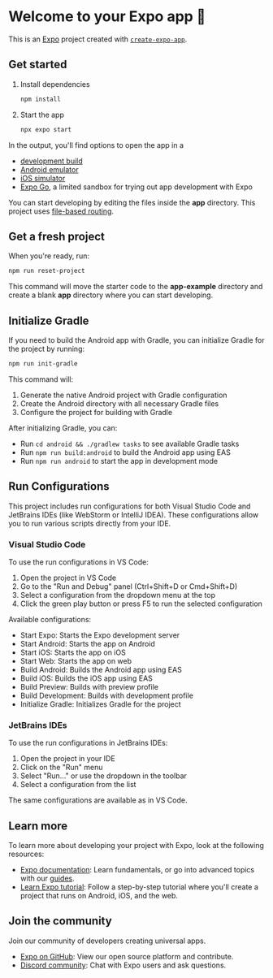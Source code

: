 # Welcome to your Expo app 👋

This is an [Expo](https://expo.dev) project created with [`create-expo-app`](https://www.npmjs.com/package/create-expo-app).

## Get started

1. Install dependencies

   ```bash
   npm install
   ```

2. Start the app

   ```bash
   npx expo start
   ```

In the output, you'll find options to open the app in a

- [development build](https://docs.expo.dev/develop/development-builds/introduction/)
- [Android emulator](https://docs.expo.dev/workflow/android-studio-emulator/)
- [iOS simulator](https://docs.expo.dev/workflow/ios-simulator/)
- [Expo Go](https://expo.dev/go), a limited sandbox for trying out app development with Expo

You can start developing by editing the files inside the **app** directory. This project uses [file-based routing](https://docs.expo.dev/router/introduction).

## Get a fresh project

When you're ready, run:

```bash
npm run reset-project
```

This command will move the starter code to the **app-example** directory and create a blank **app** directory where you can start developing.

## Initialize Gradle

If you need to build the Android app with Gradle, you can initialize Gradle for the project by running:

```bash
npm run init-gradle
```

This command will:
1. Generate the native Android project with Gradle configuration
2. Create the Android directory with all necessary Gradle files
3. Configure the project for building with Gradle

After initializing Gradle, you can:
- Run `cd android && ./gradlew tasks` to see available Gradle tasks
- Run `npm run build:android` to build the Android app using EAS
- Run `npm run android` to start the app in development mode

## Run Configurations

This project includes run configurations for both Visual Studio Code and JetBrains IDEs (like WebStorm or IntelliJ IDEA). These configurations allow you to run various scripts directly from your IDE.

### Visual Studio Code

To use the run configurations in VS Code:

1. Open the project in VS Code
2. Go to the "Run and Debug" panel (Ctrl+Shift+D or Cmd+Shift+D)
3. Select a configuration from the dropdown menu at the top
4. Click the green play button or press F5 to run the selected configuration

Available configurations:
- Start Expo: Starts the Expo development server
- Start Android: Starts the app on Android
- Start iOS: Starts the app on iOS
- Start Web: Starts the app on web
- Build Android: Builds the Android app using EAS
- Build iOS: Builds the iOS app using EAS
- Build Preview: Builds with preview profile
- Build Development: Builds with development profile
- Initialize Gradle: Initializes Gradle for the project

### JetBrains IDEs

To use the run configurations in JetBrains IDEs:

1. Open the project in your IDE
2. Click on the "Run" menu
3. Select "Run..." or use the dropdown in the toolbar
4. Select a configuration from the list

The same configurations are available as in VS Code.

## Learn more

To learn more about developing your project with Expo, look at the following resources:

- [Expo documentation](https://docs.expo.dev/): Learn fundamentals, or go into advanced topics with our [guides](https://docs.expo.dev/guides).
- [Learn Expo tutorial](https://docs.expo.dev/tutorial/introduction/): Follow a step-by-step tutorial where you'll create a project that runs on Android, iOS, and the web.

## Join the community

Join our community of developers creating universal apps.

- [Expo on GitHub](https://github.com/expo/expo): View our open source platform and contribute.
- [Discord community](https://chat.expo.dev): Chat with Expo users and ask questions.
